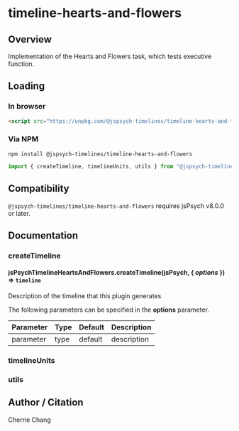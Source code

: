 # timeline-hearts-and-flowers

## Overview

Implementation of the Hearts and Flowers task, which tests executive function.

## Loading

### In browser

```html
<script src="https://unpkg.com/@jspsych-timelines/timeline-hearts-and-flowers">
```

### Via NPM

```
npm install @jspsych-timelines/timeline-hearts-and-flowers
```

```js
import { createTimeline, timelineUnits, utils } from "@jspsych-timelines/timeline-hearts-and-flowers"
```

## Compatibility

`@jspsych-timelines/timeline-hearts-and-flowers` requires jsPsych v8.0.0 or later.

## Documentation

### createTimeline

#### jsPsychTimelineHeartsAndFlowers.createTimeline(jsPsych, { *options* }) ⇒ <code>timeline</code>
Description of the timeline that this plugin generates

The following parameters can be specified in the **options** parameter.

| Parameter | Type | Default | Description |
|-----------|------|---------|-------------|
| parameter | type | default | description |


### timelineUnits


### utils

## Author / Citation

Cherrie Chang